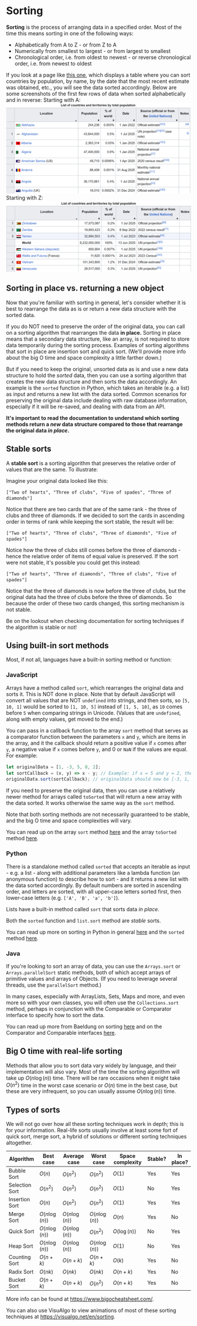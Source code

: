 # Sorting
**Sorting** is the process of arranging data in a specified order.  Most of the time this means sorting in one of the following ways:
- Alphabetically from A to Z - or from Z to A
- Numerically from smallest to largest - or from largest to smallest
- Chronological order, i.e. from oldest to newest - or reverse chronological order, i.e. from newest to oldest

If you look at a page like [this one](https://en.wikipedia.org/wiki/List_of_countries_and_dependencies_by_population), which displays a table where you can sort countries by population, by name, by the date that the most recent estimate was obtained, etc., you will see the data sorted accordingly.  Below are some screenshots of the first few rows of data when sorted alphabetically and in reverse:
Starting with A:
![Image of first few countries sorted by population from A to Z](AlphabetSorted.png)
Starting with Z:
![Image of first few countries sorted by population from Z to A](ReverseAlphabetSorted.png)

## Sorting in place vs. returning a new object
Now that you're familiar with sorting in general, let's consider whether it is best to rearrange the data as is or return a new data structure with the sorted data.  

If you do NOT need to preserve the order of the original data, you can call on a sorting algorithm that rearranges the data **in place.**  Sorting in place means that a secondary data structure, like an array, is not required to store data temporarily during the sorting process.  Examples of sorting algorithms that sort in place are insertion sort and quick sort.  (We'll provide more info about the big O time and space complexity a little farther down.)

But if you need to keep the original, unsorted data as is and use a new data structure to hold the *sorted* data, then you can use a sorting algorithm that creates the new data structure and then sorts the data accordingly.  An example is the `sorted` function in Python, which takes an iterable (e.g. a list) as input and returns a new list with the data sorted.  Common scenarios for preserving the original data include dealing with raw database information, especially if it will be re-saved, and dealing with data from an API.

**It's important to read the documentation to understand which sorting methods return a _new_ data structure compared to those that rearrange the original data _in place_.**

## Stable sorts
A **stable sort** is a sorting algorithm that preserves the relative order of values that are the same.  To illustrate:

Imagine your original data looked like this:
```
["Two of hearts", "Three of clubs", "Five of spades", "Three of diamonds"]
```
Notice that there are two cards that are of the same rank - the three of clubs and three of diamonds.  If we decided to sort the cards in ascending order in terms of rank while keeping the sort stable, the result will be:
```
["Two of hearts", "Three of clubs", "Three of diamonds", "Five of spades"]
```
Notice how the three of clubs still comes before the three of diamonds - hence the relative order of items of equal value is preserved.  If the sort were not stable, it's possible you could get this instead:
```
["Two of hearts", "Three of diamonds", "Three of clubs", "Five of spades"]
```
Notice that the three of diamonds is now before the three of clubs, but the original data had the three of clubs before the three of diamonds.  So because the order of these two cards changed, this sorting mechanism is not stable.

Be on the lookout when checking documentation for sorting techniques if the algorithm is stable or not!

## Using built-in sort methods
Most, if not all, languages have a built-in sorting method or function:

### JavaScript
Arrays have a method called `sort`, which rearranges the original data and sorts it.  This is NOT done in place.  Note that by default JavaScript will convert all values that are NOT `undefined` into strings, and then sorts, so `[5, 10, 1]` would be sorted to `[1, 10, 5]` instead of `[1, 5, 10]`, as `10` comes before `5` when comparing strings in Unicode.  (Values that are `undefined`, along with empty values, get moved to the end.)

You can pass in a callback function to the array `sort` method that serves as a comparator function between the parameters `x` and `y`, which are items in the array, and it the callback should return a positive value if `x` comes after `y`, a negative value if `x` comes before `y`, and 0 or `NaN` if the values are equal.  For example:

```js
let originalData = [1, -3, 5, 8, 2];
let sortCallback = (x, y) => x - y; // Example: if x = 5 and y = 2, then x - y = 3 > 0, so 5 will come after 2
originalData.sort(sortCallback); // originalData should now be [-3, 1, 2, 5, 8];
```

If you need to preserve the original data, then you can use a relatively newer method for arrays called `toSorted` that will return a new array with the data sorted.  It works otherwise the same way as the `sort` method.

Note that both sorting methods are not necessarily guaranteed to be stable, and the big O time and space complexities will vary.

You can read up on the array `sort` method [here](https://developer.mozilla.org/en-US/docs/Web/JavaScript/Reference/Global_Objects/Array/sort) and the array `toSorted` method [here](https://developer.mozilla.org/en-US/docs/Web/JavaScript/Reference/Global_Objects/Array/toSorted).

### Python
There is a standalone method called `sorted` that accepts an iterable as input - e.g. a list - along with additional parameters like a lambda function (an anonymous function) to describe how to sort - and it returns a new list with the data sorted accordingly.  By default numbers are sorted in ascending order, and letters are sorted, with all upper-case letters sorted first, then lower-case letters (e.g. `['A', 'B', 'a', 'b']`).

Lists have a built-in method called `sort` that sorts data *in place.*

Both the `sorted` function and `list.sort` method are *stable* sorts.

You can read up more on sorting in Python in general [here](https://docs.python.org/3/howto/sorting.html#sortinghowto) and the `sorted` method [here](https://docs.python.org/3/library/functions.html#sorted).

### Java
If you're looking to sort an array of data, you can use the `Arrays.sort` or `Arrays.parallelSort` static methods, both of which accept arrays of primitive values and arrays of Objects.  (If you need to leverage several threads, use the `parallelSort` method.)

In many cases, especially with ArrayLists, Sets, Maps and more, and even more so with your own classes, you will often use the `Collections.sort` method, perhaps in conjunction with the Comparable or Comparator interface to specify how to sort the data.

You can read up more from Baeldung on sorting [here](https://www.baeldung.com/java-sorting) and on the Comparator and Comparable interfaces [here](https://www.baeldung.com/java-comparator-comparable).

## Big O time with real-life sorting
Methods that allow you to sort data vary widely by language, and their implementation will also vary.  Most of the time the sorting algorithm will take up $O(n\log(n))$ time.  There will be rare occasions when it might take $O(n^2)$ time in the worst case scenario or $O(n)$ time in the best case, but these are very infrequent, so you can usually assume $O(n\log(n))$ time.  

## Types of sorts
We will not go over how all these sorting techniques work in depth; this is for your information.  Real-life sorts usually involve at least some fort of quick sort, merge sort, a hybrid of solutions or different sorting techniques altogether.

| Algorithm       | Best case        | Average case      | Worst case     | Space complexity   | Stable? | In place? |
|-----------------|------------------|-------------------|----------------|--------------------|---------|-----------|
| Bubble Sort     | $O(n)$           | $O(n^2)$          | $O(n^2)$       | $O(1)$             | Yes     | Yes       |
| Selection Sort  | $O(n^2)$         | $O(n^2)$          | $O(n^2)$       | $O(1)$             | No      | Yes       |
| Insertion Sort  | $O(n)$           | $O(n^2)$          | $O(n^2)$       | $O(1)$             | Yes     | Yes       |
| Merge Sort      | $O(n\log(n))$    | $O(n\log(n))$     | $O(n\log(n))$  | $O(n)$             | Yes     | No        |
| Quick Sort      | $O(n\log(n))$    | $O(n\log(n))$     | $O(n^2)$       | $O(\log(n))$       | No      | Yes       |
| Heap Sort       | $O(n\log(n))$    | $O(n\log(n))$     | $O(n\log(n))$  | $O(1)$             | No      | Yes       |
| Counting Sort   | $O(n + k)$       | $O(n + k)$        | $O(n + k)$     | $O(k)$             | Yes     | No        |
| Radix Sort      | $O(nk)$          | $O(nk)$           | $O(nk)$        | $O(n + k)$         | Yes     | No        |
| Bucket Sort     | $O(n + k)$       | $O(n + k)$        | $O(n^2)$       | $O(n + k)$         | Yes     | No        |

More info can be found at https://www.bigocheatsheet.com/.

You can also use VisuAlgo to view animations of most of these sorting techniques at https://visualgo.net/en/sorting.